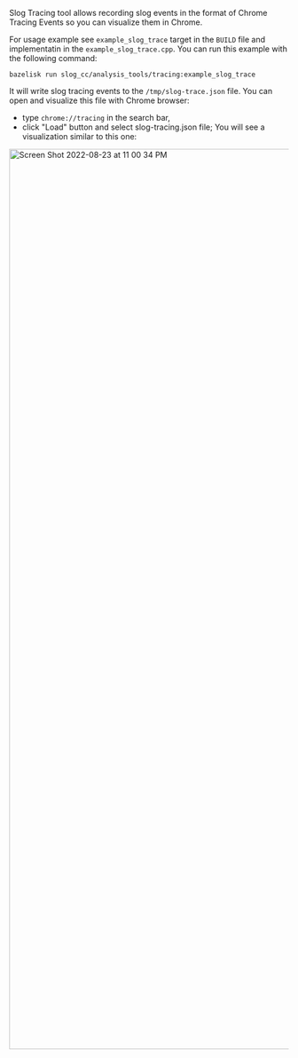 Slog Tracing tool allows recording slog events in the format of Chrome Tracing Events so you can visualize them in Chrome.

For usage example see `example_slog_trace` target in the `BUILD` file and implementatin in the `example_slog_trace.cpp`. You can run this example with the following command:
```
bazelisk run slog_cc/analysis_tools/tracing:example_slog_trace
```

It will write slog tracing events to the `/tmp/slog-trace.json` file.
You can open and visualize this file with Chrome browser:
* type `chrome://tracing` in the search bar,
* click "Load" button and select slog-tracing.json file;
You will see a visualization similar to this one:
<img width="1623" alt="Screen Shot 2022-08-23 at 11 00 34 PM" src="https://user-images.githubusercontent.com/5026554/186342136-6d9330e6-d0d6-42cb-8689-29ccbd62038b.png">

